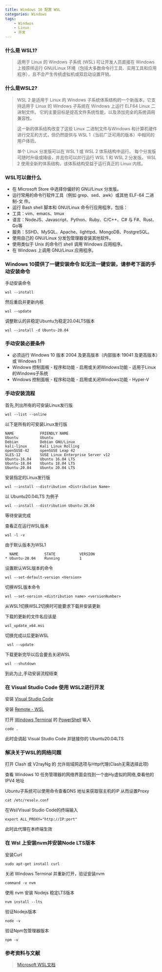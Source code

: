 ```yaml
---
title: Windows 10 配置 WSL
categories: Windows
tags:
    - Windwos
    - Linux
    - 开发
---
```


### 什么是 WSL1?

> 适用于 Linux 的 Windows 子系统 (WSL) 可让开发人员直接在 Windows 上按原样运行 GNU/Linux 环境（包括大多数命令行工具、实用工具和应用程序），且不会产生传统虚拟机或双启动设置开销。

### 什么是WSL2?

>WSL 2 是适用于 Linux 的 Windows 子系统体系结构的一个新版本，它支持适用于 Linux 的 Windows 子系统在 Windows 上运行 ELF64 Linux 二进制文件。 它的主要目标是提高文件系统性能，以及添加完全的系统调用兼容性。
><!--more-->
>这一新的体系结构改变了这些 Linux 二进制文件与Windows 和计算机硬件进行交互的方式，但仍然提供与 WSL 1（当前广泛可用的版本）中相同的用户体验。
>
>单个 Linux 分发版可以在 WSL 1 或 WSL 2 体系结构中运行。 每个分发版可随时升级或降级，并且你可以并行运行 WSL 1 和 WSL 2 分发版。 WSL 2 使用全新的体系结构，该体系结构受益于运行真正的 Linux 内核。

### WSL可以做什么

- 在 Microsoft Store 中选择你偏好的 GNU/Linux 分发版。
- 运行常用的命令行软件工具（例如 grep、sed、awk）或其他 ELF-64 二进制-文 件。
- 运行 Bash shell 脚本和 GNU/Linux 命令行应用程序，包括：
- 工具：vim、emacs、tmux
- 语言：NodeJS、Javascript、Python、Ruby、C/C++、C# 与 F#、Rust、Go等
- 服务：SSHD、MySQL、Apache、lighttpd、MongoDB、PostgreSQL。
- 使用自己的 GNU/Linux 分发包管理器安装其他软件。
- 使用类似于 Unix 的命令行 shell 调用 Windows 应用程序。
- 在 Windows 上调用 GNU/Linux 应用程序。

### Windows 10提供了一键安装命令 如无法一键安装，请参考下面的手动安装命令

手动安装命令

    wsl --install
然后重启并更新内核

    wsl --update
调整默认的非稳定Ubuntu为稳定20.04LTS版本

    wsl --install -d Ubuntu-20.04

### 手动安装必要条件

- 必须运行 Windows 10 版本 2004 及更高版本（内部版本 19041 及更高版本）或 Windows 11
- Windows 控制面板 - 程序和功能 - 启用或关闭Windows功能 - 适用于Linux的Windows子系统
- Windows 控制面板 - 程序和功能 - 启用或关闭Windows功能 - Hyper-V

### 手动安装流程

首先,列出所有的可安装Linux发行版

    wsl --list --online
以下是所有的可安装Linux发行版

    NAME            FRIENDLY NAME
    Ubuntu          Ubuntu
    Debian          Debian GNU/Linux
    kali-linux      Kali Linux Rolling
    openSUSE-42     openSUSE Leap 42
    SLES-12         SUSE Linux Enterprise Server v12
    Ubuntu-16.04    Ubuntu 16.04 LTS
    Ubuntu-18.04    Ubuntu 18.04 LTS
    Ubuntu-20.04    Ubuntu 20.04 LTS
安装指定的Linux发行版

    wsl --install --distribution <Distribution Name>
以 Ubuntu20.04LTS 为例子

    wsl --install --distribution Ubuntu-20.04
等待安装完成

查看正在运行WSL版本

    wsl -l -v
由于默认版本为WSL1

      NAME            STATE           VERSION
    * Ubuntu-20.04    Running         1
设置默认WSL版本的命令

    wsl --set-default-version <Version>
切换WSL版本命令

    wsl --set-version <distribution name> <versionNumber>
从WSL1切换WSL2切换时可能要求下载并安装更新

下载的更新的文件名应该是

    wsl_update_x64.msi
切换完成以后更新WSL

     wsl --update
下载更新完毕以后会要去关闭WSL

    wsl --shutdown
到此为止,手动安装流程结束

### 在 Visual Studio Code 使用 WSL2进行开发

安装 [Visual Studio Code](https://code.visualstudio.com/)

安装 [Remote - WSL](https://marketplace.visualstudio.com/items?itemName=ms-vscode-remote.remote-wsl)

打开 [Windows Terminal](https://docs.microsoft.com/zh-cn/windows/terminal/) 的 [PowerShell](https://docs.microsoft.com/zh-cn/powershell/) 输入

    code .
此时会调起 Visual Studio Code 并链接你的 Ubuntu20.04LTS

### 解决关于WSL的网络问题

打开 Clash 或 V2rayNg 的 允许局域网选项与Http代理(Clash无需选择此项)

查看 Windows 10 任务管理器的网络界面会找到一个由Hy虚拟的网络,查看他的IPV4 地址

Ubuntu子系统可以使用命令查看DNS 地址来获取宿主机的IP 从而设置Proxy

    cat /etc/resolv.conf
在Wsl/Visual Studio Code的终端输入

    export ALL_PROXY="http://IP:port"
此时此代理在本终端生效

### 在 Wsl 上安装nvm并安装Node LTS版本

安装Curl

    sudo apt-get install curl
关闭 Windows Terminal 并重新打开，验证安装nvm

    command -v nvm 
使用 nvm 安装 Nodejs 稳定LTS版本

    nvm install --lts
验证Nodejs版本

    node -v
验证Npm包管理器版本

    npm -v

### 参考资料与文献

>[Microsoft WSL文档](https://docs.microsoft.com/zh-cn/windows/wsl/about)
